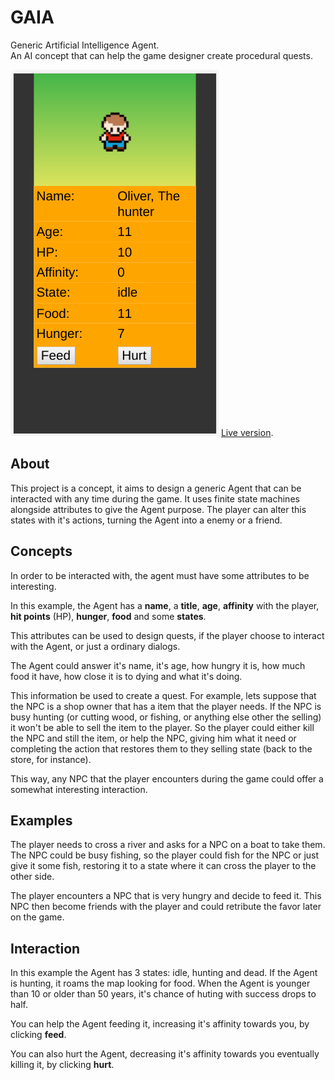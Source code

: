 # GAIA

Generic Artificial Intelligence Agent.  
An AI concept that can help the game designer create procedural quests.

![screenshot](screenshot.png)
[Live version](https://victorribeiro.com/gaia).

## About

This project is a concept, it aims to design a generic Agent that can be interacted with any time during the game. It uses finite state machines alongside attributes to give the Agent purpose. The player can alter this states with it's actions, turning the Agent into a enemy or a friend.

## Concepts

In order to be interacted with, the agent must have some attributes to be interesting.

In this example, the Agent has a **name**, a **title**, **age**, **affinity** with the player, **hit points** (HP), **hunger**, **food** and some **states**.

This attributes can be used to design quests, if the player choose to interact with the Agent, or just a ordinary dialogs.

The Agent could answer it's name, it's age, how hungry it is, how much food it have, how close it is to dying and what it's doing. 

This information be used to create a quest. For example, lets suppose that the NPC is a shop owner that has a item that the player needs. 
If the NPC is busy hunting (or cutting wood, or fishing, or anything else other the selling) it won't be able to sell the item to the player. So the player could either kill the NPC and still the item, or help the NPC, giving him what it need or completing the action that restores them to they selling state (back to the store, for instance).

This way, any NPC that the player encounters during the game could offer a somewhat interesting interaction. 

## Examples

The player needs to cross a river and asks for a NPC on a boat to take them. The NPC could be busy fishing, so the player could fish for the NPC or just give it some fish, restoring it to a state where it can cross the player to the other side.

The player encounters a NPC that is very hungry and decide to feed it. This NPC then become friends with the player and could  retribute the favor later on the game.

## Interaction

In this example the Agent has 3 states: idle, hunting and dead. If the Agent is hunting, it roams the map looking for food. When the Agent is younger than 10 or older than 50 years, it's chance of huting with success drops to half.

You can help the Agent feeding it, increasing it's affinity towards you, by clicking **feed**.

You can also hurt the Agent, decreasing it's affinity towards you eventually killing it, by clicking **hurt**.
